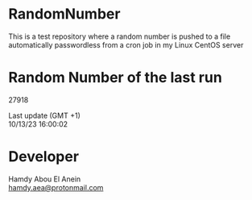 # RandomNumber    
This is a test repository where a random number is pushed to a file automatically passwordless from a cron job in my Linux CentOS server    
# Random Number of the last run   
27918
      
Last update (GMT +1)    
10/13/23 16:00:02
# Developer    
Hamdy Abou El Anein   
hamdy.aea@protonmail.com
